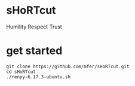 sHoRTcut
========

Humility Respect Trust

get started
===========

    git clone https://github.com/mfer/sHoRTcut.git
    cd sHoRTcut
    ./renpy-6.17.3-ubuntu.sh
